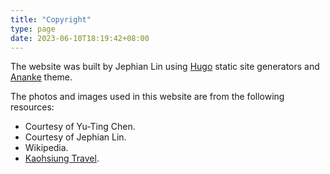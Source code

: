 ```yaml
---
title: "Copyright"
type: page
date: 2023-06-10T18:19:42+08:00
---
```


The website was built by Jephian Lin using [Hugo](https://gohugo.io/)
static site generators and
[Ananke](https://github.com/theNewDynamic/gohugo-theme-ananke) theme.

The photos and images used in this website are from the following resources:

- Courtesy of Yu-Ting Chen.
- Courtesy of Jephian Lin.  
- Wikipedia.
- [Kaohsiung Travel](https://khh.travel/en/).

